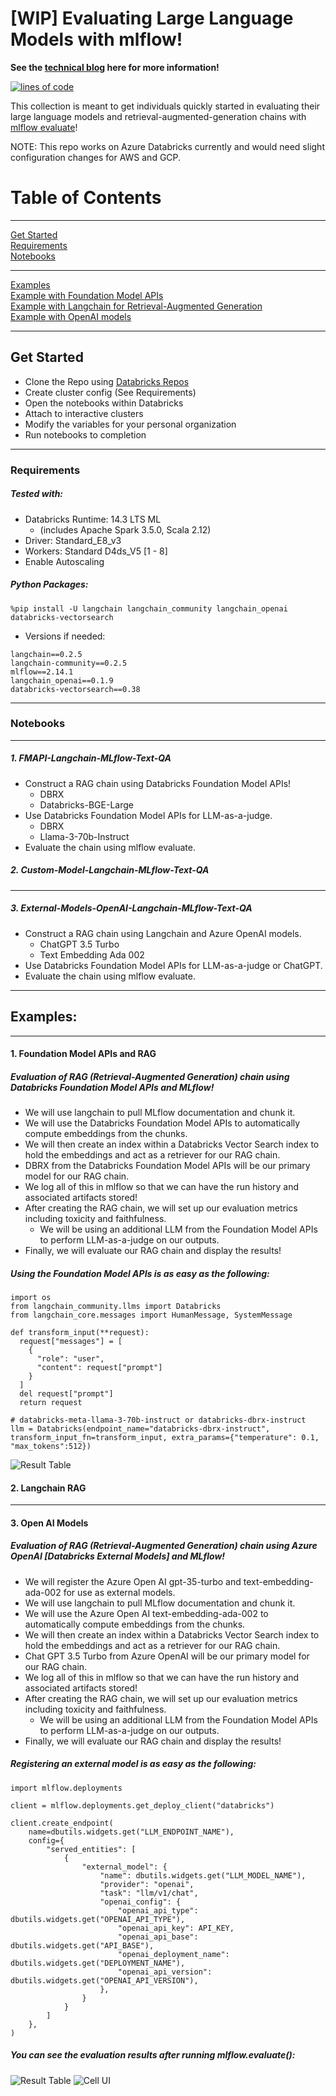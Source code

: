 
# [WIP] Evaluating Large Language Models with mlflow!

__See the [technical blog](https://community.databricks.com/t5/technical-blog/mlops-gym-evaluating-large-language-models-with-mlflow/ba-p/72815) here for more information!__


[![lines of code](https://tokei.rs/b1/github.com/willsmithDB/llm-evaluation-mlflow)]([https://codecov.io/github.com/willsmithDB/llm-evaluation-mlflow](https://github.com/willsmithDB/llm-evaluation-mlflow))

This collection is meant to get individuals quickly started in evaluating their large language models and retrieval-augmented-generation chains with [mlflow evaluate](https://mlflow.org/docs/latest/llms/llm-evaluate/index.html)!

NOTE: This repo works on Azure Databricks currently and would need slight configuration changes for AWS and GCP. 

# Table of Contents 
-----------

[Get Started](#get-started)  
[Requirements](#requirements)  
[Notebooks](#notebooks)  

-----------

[Examples](#examples)  
[Example with Foundation Model APIs](#foundation-model-apis-and-rag)    
[Example with Langchain for Retrieval-Augmented Generation](#langchain-rag)    
[Example with OpenAI models](#open-ai-models)   

-----------

## Get Started

- Clone the Repo using [Databricks Repos](https://learn.microsoft.com/en-us/azure/databricks/repos/)
- Create cluster config (See Requirements)
- Open the notebooks within Databricks 
- Attach to interactive clusters
- Modify the variables for your personal organization 
- Run notebooks to completion 

-----------

### Requirements

##### Tested with:
- Databricks Runtime: 14.3 LTS ML 
    - (includes Apache Spark 3.5.0, Scala 2.12)
- Driver: Standard_E8_v3  
- Workers: Standard D4ds_V5 [1 - 8]  
- Enable Autoscaling   

##### Python Packages:

`%pip install -U langchain langchain_community langchain_openai databricks-vectorsearch`

- Versions if needed:
```
langchain==0.2.5 
langchain-community==0.2.5 
mlflow==2.14.1 
langchain_openai==0.1.9 
databricks-vectorsearch==0.38
```
-----------

### Notebooks
-----------
##### 1. FMAPI-Langchain-MLflow-Text-QA
- Construct a RAG chain using Databricks Foundation Model APIs! 
    - DBRX
    - Databricks-BGE-Large
- Use Databricks Foundation Model APIs for LLM-as-a-judge.
    - DBRX
    - Llama-3-70b-Instruct 
- Evaluate the chain using mlflow evaluate.
##### 2. Custom-Model-Langchain-MLflow-Text-QA
-----------
##### 3. External-Models-OpenAI-Langchain-MLflow-Text-QA
- Construct a RAG chain using Langchain and Azure OpenAI models. 
    - ChatGPT 3.5 Turbo
    - Text Embedding Ada 002
- Use Databricks Foundation Model APIs for LLM-as-a-judge or ChatGPT. 
- Evaluate the chain using mlflow evaluate. 
-----------
## Examples:  
-----------
#### 1. Foundation Model APIs and RAG

##### Evaluation of RAG (Retrieval-Augmented Generation) chain using Databricks Foundation Model APIs and MLflow!

- We will use langchain to pull MLflow documentation and chunk it. 
- We will use the Databricks Foundation Model APIs to automatically compute embeddings from the chunks. 
- We will then create an index within a Databricks Vector Search index to hold the embeddings and act as a retriever for our RAG chain. 
- DBRX from the Databricks Foundation Model APIs will be our primary model for our RAG chain.
- We log all of this in mlflow so that we can have the run history and associated artifacts stored!
- After creating the RAG chain, we will set up our evaluation metrics including toxicity and faithfulness. 
  - We will be using an additional LLM from the Foundation Model APIs to perform LLM-as-a-judge on our outputs. 
- Finally, we will evaluate our RAG chain and display the results! 

##### Using the Foundation Model APIs is as easy as the following:

```
import os
from langchain_community.llms import Databricks
from langchain_core.messages import HumanMessage, SystemMessage

def transform_input(**request):
  request["messages"] = [
    {
      "role": "user",
      "content": request["prompt"]
    }
  ]
  del request["prompt"]
  return request

# databricks-meta-llama-3-70b-instruct or databricks-dbrx-instruct
llm = Databricks(endpoint_name="databricks-dbrx-instruct", transform_input_fn=transform_input, extra_params={"temperature": 0.1, "max_tokens":512})
```

![Result Table](./img/RAG_results.png)
#### 2. Langchain RAG

-----------

#### 3. Open AI Models 

##### Evaluation of RAG (Retrieval-Augmented Generation) chain using Azure OpenAI [Databricks External Models] and MLflow!

- We will register the Azure Open AI gpt-35-turbo and text-embedding-ada-002 for use as external models.
- We will use langchain to pull MLflow documentation and chunk it. 
- We will use the Azure Open AI text-embedding-ada-002 to automatically compute embeddings from the chunks. 
- We will then create an index within a Databricks Vector Search index to hold the embeddings and act as a retriever for our RAG chain. 
- Chat GPT 3.5 Turbo from Azure OpenAI will be our primary model for our RAG chain.
- We log all of this in mlflow so that we can have the run history and associated artifacts stored!
- After creating the RAG chain, we will set up our evaluation metrics including toxicity and faithfulness. 
  - We will be using an additional LLM from the Foundation Model APIs to perform LLM-as-a-judge on our outputs. 
- Finally, we will evaluate our RAG chain and display the results! 

##### Registering an external model is as easy as the following:

```
import mlflow.deployments

client = mlflow.deployments.get_deploy_client("databricks")

client.create_endpoint(
    name=dbutils.widgets.get("LLM_ENDPOINT_NAME"),
    config={
        "served_entities": [
            {
                "external_model": {
                    "name": dbutils.widgets.get("LLM_MODEL_NAME"),
                    "provider": "openai",
                    "task": "llm/v1/chat",
                    "openai_config": {
                        "openai_api_type": dbutils.widgets.get("OPENAI_API_TYPE"),
                        "openai_api_key": API_KEY,
                        "openai_api_base": dbutils.widgets.get("API_BASE"),
                        "openai_deployment_name": dbutils.widgets.get("DEPLOYMENT_NAME"),
                        "openai_api_version": dbutils.widgets.get("OPENAI_API_VERSION"),
                    },
                }
            }
        ]
    },
)
```

##### You can see the evaluation results after running mlflow.evaluate():

![Result Table](./img/external_model_table.png)
![Cell UI](./img/external_model_cell.png)